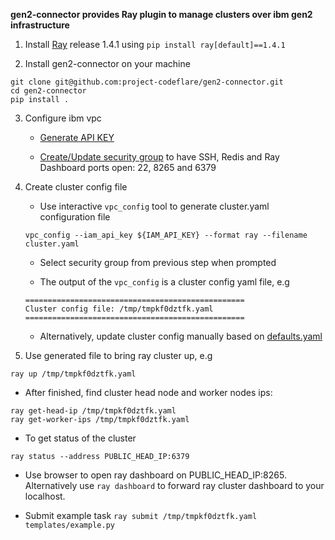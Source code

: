 **gen2-connector provides Ray plugin to manage clusters over ibm gen2 infrastructure**

1. Install [Ray](https://github.com/ray-project/ray) release 1.4.1 using `pip install ray[default]==1.4.1`

2. Install gen2-connector on your machine

```
git clone git@github.com:project-codeflare/gen2-connector.git
cd gen2-connector
pip install .
```

3. Configure ibm vpc
    * [Generate API KEY](https://www.ibm.com/docs/en/spectrumvirtualizecl/8.1.3?topic=installing-creating-api-key)

    * [Create/Update security group](https://cloud.ibm.com/docs/vpc?topic=vpc-configuring-the-security-group) to have SSH, Redis and Ray Dashboard ports open: 22, 8265 and 6379

4. Create cluster config file

    * Use interactive `vpc_config` tool to generate cluster.yaml configuration file
    ```
    vpc_config --iam_api_key ${IAM_API_KEY} --format ray --filename cluster.yaml
    ```
    
    * Select security group from previous step when prompted

    * The output of the `vpc_config` is a cluster config yaml file, e.g
    ```
    =================================================
    Cluster config file: /tmp/tmpkf0dztfk.yaml
    =================================================
    ```

    * Alternatively, update cluster config manually based on [defaults.yaml](templates/defaults.yaml)
    
6. Use generated file to bring ray cluster up, e.g

```ray up /tmp/tmpkf0dztfk.yaml```

* After finished, find cluster head node and worker nodes ips:

```
ray get-head-ip /tmp/tmpkf0dztfk.yaml
ray get-worker-ips /tmp/tmpkf0dztfk.yaml
```

* To get status of the cluster

```
ray status --address PUBLIC_HEAD_IP:6379
```

* Use browser to open ray dashboard on PUBLIC_HEAD_IP:8265. Alternatively use `ray dashboard` to forward ray cluster dashboard to your localhost. 

* Submit example task `ray submit /tmp/tmpkf0dztfk.yaml templates/example.py`
